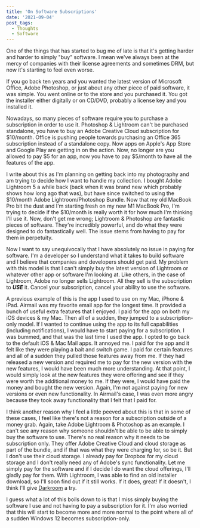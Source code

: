 ```yaml
---
title: 'On Software Subscriptions'
date: '2021-09-04'
post_tags:
  - Thoughts
  - Software
---
```


One of the things that has started to bug me of late is that it's getting harder and harder to simply "buy" software. I mean we've always been at the mercy of companies with their license agreements and sometimes DRM, but now it's starting to feel even worse.
<!-- excerpt -->

If you go back ten years and you wanted the latest version of Microsoft Office, Adobe Photoshop, or just about any other piece of paid software, it was simple. You went online or to the store and you purchased it. You got the installer either digitally or on CD/DVD, probably a license key and you installed it.

Nowadays, so many pieces of software require you to purchase a subscription in order to use it. Photoshop & Lightroom can't be purchased standalone, you have to buy an Adobe Creative Cloud subscription for $10/month. Office is pushing people towards purchasing an Office 365 subscription instead of a standalone copy. Now apps on Apple's App Store and Google Play are getting in on the action. Now, no longer are you allowed to pay $5 for an app, now you have to pay $5/month to have all the features of the app.

I write about this as I'm planning on getting back into my photography and am trying to decide how I want to handle my collection. I bought Adobe Lightroom 5 a while back (back when it was brand new which probably shows how long ago that was), but have since switched to using the $10/month Adobe Lightroom/Photoshop Bundle. Now that my old MacBook Pro bit the dust and I'm starting fresh on my new M1 MacBook Pro, I'm trying to decide if the $10/month is really worth it for how much I'm thinking I'll use it. Now, don't get me wrong; Lightroom & Photoshop are fantastic pieces of software. They're incredibly powerful, and do what they were designed to do fantastically well. The issue stems from having to pay for them in perpetuity.

Now I want to say unequivocally that I have absolutely no issue in paying for software. I'm a developer so I understand what it takes to build software and I believe that companies and developers should get paid. My problem with this model is that I can't simply buy the latest version of Lightroom or whatever other app or software I'm looking at. Like others, in the case of Lightroom, Adobe no longer sells Lightroom. All they sell is the subscription to **_USE_** it. Cancel your subscription, cancel your ability to use the software.

A previous example of this is the app I used to use on my Mac, iPhone & iPad. Airmail was my favorite email app for the longest time. It provided a bunch of useful extra features that I enjoyed. I paid for the app on both my iOS devices & my Mac. Then all of a sudden, they jumped to a subscription-only model. If I wanted to continue using the app to its full capabilities (including notifications), I would have to start paying for a subscription. I was bummed, and that was the last time I used the app. I opted to go back to the default iOS & Mac Mail apps. It annoyed me. I paid for the app and it felt like they were playing a bait and switch game. I paid for certain features and all of a sudden they pulled those features away from me. If they had released a new version and required me to pay for the new version with the new features, I would have been much more understanding. At that point, I would simply look at the new features they were offering and see if they were worth the additional money to me. If they were, I would have paid the money and bought the new version. Again, I'm not against paying for new versions or even new functionality. In Airmail's case, I was even more angry because they took away functionality that I felt that I paid for.

I think another reason why I feel a little peeved about this is that in some of these cases, I feel like there's not a reason for a subscription outside of a money grab. Again, take Adobe Lightroom & Photoshop as an example. I can't see any reason why someone shouldn't be able to be able to simply buy the software to use. There's no real reason why it needs to be subscription only. They offer Adobe Creative Cloud and cloud storage as part of the bundle, and if that was what they were charging for, so be it. But I don't use their cloud storage. I already pay for Dropbox for my cloud storage and I don't really need any of Adobe's sync functionality. Let me simply pay for the software and if I decide I do want the cloud offerings, I'll gladly pay for them. With Lightroom, I was able to find an old installer download, so I'll soon find out if it still works. If it does, great! If it doesn't, I think I'll give [Darkroom](https://darkroom.co/) a try.

I guess what a lot of this boils down to is that I miss simply buying the software I use and not having to pay a subscription for it. I'm also worried that this will start to become more and more normal to the point where all of a sudden Windows 12 becomes subscription-only.
